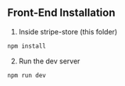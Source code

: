 ## Front-End Installation
1. Inside stripe-store (this folder)
```bash
npm install
```
2. Run the dev server
```bash
npm run dev
```